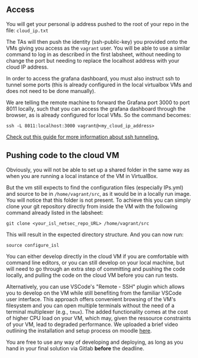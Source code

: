 ## Access

You will get your personal ip address pushed to the root of your repo in the file:
`cloud_ip.txt`

The TAs will then push the identity (ssh-public-key) you provided onto the VMs giving you access as the `vagrant` user. You will be able to use a similar command to log in as described in the first labsheet, without needing to change the port but needing to replace the localhost address with your cloud IP address.

In order to access the grafana dashboard, you must also instruct ssh to tunnel some ports (this is already configured in the local virtualbox VMs and does not need to be done manually).

We are telling the remote machine to forward the Grafana port 3000 to port 8011 locally, such that you can access the grafana dashboard through the browser, as is already configured for local VMs. So the command becomes:

```
ssh -L 8011:localhost:3000 vagrant@<my_cloud_ip_address>
```

[Check out this guide for more information about ssh tunneling.](https://www.ssh.com/academy/ssh/tunneling)

## Pushing code to the cloud VM

Obviously, you will not be able to set up a shared folder in the same way as when you are running a local instance of the VM in VirtualBox. 

But the vm still expects to find the configuration files (especially IPs.yml) and source to be in `/home/vagrant/src`, as it would be in a locally run image. You will notice that this folder is not present. 
To achieve this you can simply clone your git repository directly from inside the VM with the following command already listed in the labsheet:

```
git clone <your_isl_netsec_repo_URL> /home/vagrant/src
```

This will result in the expected directory structure. And you can now run:
```
source configure_isl
```

You can either develop directly in the cloud VM if you are comfortable with command line editors, or you can still develop on your local machine, but will need to go through an extra step of committing and pushing the code locally, and pulling the code on the cloud VM before you can run tests. 

Alternatively, you can use VSCode's "Remote - SSH" plugin which allows you to develop on the VM while still benefiting from the familiar VSCode user interface. This approach offers convenient browsing of the VM's filesystem and you can open multiple terminals without the need of a terminal multiplexer (e.g., `tmux`). The added functionality comes at the cost of higher CPU load on your VM, which may, given the ressource constraints of your VM, lead to degraded performance. We uploaded a brief video outlining the installation and setup process on moodle [here](https://polybox.ethz.ch/index.php/s/2KZUtvsGoi5wubi).

You are free to use any way of developing and deploying, as long as you hand in your final solution via Gitlab **before** the deadline.